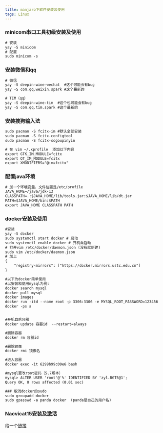 ```yaml
---
title: manjaro下软件安装及使用
tags: Linux
---
```


### minicom串口工具初级安装及使用  
```asp
# 安装  
yay -S minicom
# 配置  
sudo minicom -s
```


### 安装微信和qq
```asp
# 微信
yay -S deepin-wine-wechat  #这个可能会有bug   
yay -S com.qq.weixin.spark #这个最新的  

# TIM（qq）
yay -S deepin-wine-tim  #这个也可能会有bug  
yay -S com.qq.tim.spark #这个最新的   

```

### 安装搜狗输入法

```asp
sudo pacman -S fcitx-im #默认全部安装
sudo pacman -S fcitx-configtool
sudo pacman -S fcitx-sogoupinyin

# 在 vim ~/.xprofile  添加以下内容  
export GTK_IM_MODULE=fcitx
export QT_IM_MODULE=fcitx
export XMODIFIERS="@im=fcitx"
```

### 配置java环境
```asp
# 加一个环境变量，文件位置是/etc/profile
JAVA_HOME=/java/jdk-13
CLASSPATH=.:$JAVA_HOME/lib/tools.jar:$JAVA_HOME/lib/dt.jar
PATH=$JAVA_HOME/bin:$PATH
export JAVA_HOME CLASSPATH PATH
```

### docker安装及使用
```asp
#安装
yay -S docker
sudo systemctl start docker # 启动
sudo systemctl enable docker # 开机自启动
# 打开vim /etc/docker/daemon.json (没有就新建)
sudo vim /etc/docker/daemon.json
# 加上
{
	"registry-mirrors": ["https://docker.mirrors.ustc.edu.cn"]
}

#以下为docker简单使用
#以安装和使用mysql为例:
docker search mysql
docker pull mysql
docker images
docker run -itd --name root -p 3306:3306 -e MYSQL_ROOT_PASSWORD=123456 mysql(其实到这里已经好了)(最后的mysql换成镜像id也可以)  
docker -ps a


#开机自启容器
docker update 容器id  --restart=always

#删除容器
docker rm 容器id

#删除镜像
docker rmi 镜像名

#进入容器
docker exec -it 6299b99c09e6 bash

#mysql更改root密码（5.7版本）
mysql> ALTER USER 'root'@'%' IDENTIFIED BY 'zyl.BGT5@1';
Query OK, 0 rows affected (0.01 sec)

### 取消docker的sudo  
sudo groupadd docker 
sudo gpasswd -a panda docker  (panda是自己的用户名)

```

### Nacvicat15安装及激活
给一个[链接](https://rosa-panda.com/_posts/2021-04-11-manjaro%E4%B8%8BNavicat15%E6%BF%80%E6%B4%BB/)
